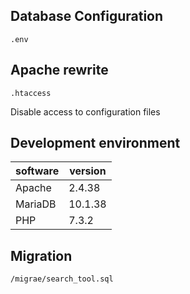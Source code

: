 ## Database Configuration

~~~
.env 
~~~

## Apache rewrite

~~~
.htaccess
~~~
Disable access to configuration files

## Development environment

|  software   |  version  |
|  ----       | ----      |
| Apache      | 2.4.38    |
| MariaDB     | 10.1.38   |
| PHP         | 7.3.2     |


## Migration
~~~
/migrae/search_tool.sql
~~~

